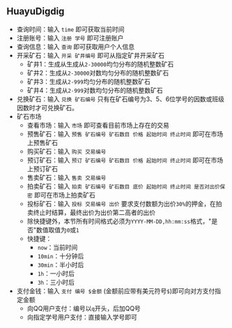 ## HuayuDigdig

- 查询时间：输入 `time` 即可获取当前时间
- 注册账号：输入 `注册 学号` 即可注册账户
- 查询信息：输入 `查询` 即可获取用户个人信息
- 开采矿石：输入 `开采 矿井编号` 即可从指定矿井开采矿石
    - 矿井1：生成从生成从`2-30000`均匀分布的随机整数矿石
    - 矿井2：生成从`2-30000`对数均匀分布的随机整数矿石
    - 矿井3：生成从`2-999`均匀分布的随机整数矿石
    - 矿井4：生成从`2-999`对数均匀分布的随机整数矿石
- 兑换矿石：输入 `兑换 矿石编号` 只有在矿石编号为3、5、6位学号的因数或班级因数时才可兑换矿石。
- 矿石市场
    - 查看市场：输入 `市场` 即可查看目前市场上存在的交易 
    - 预售矿石：输入 `预售 矿石编号 矿石数目 价格 起始时间 终止时间` 即可在市场上预售矿石
    - 购买矿石：输入 `购买 交易编号`
    - 预订矿石：输入 `预订 矿石编号 矿石数目 价格 起始时间 终止时间` 即可在市场上预订矿石
    - 售卖矿石：输入 `售卖 交易编号`
    - 拍卖矿石：输入 `拍卖 矿石编号 矿石数目 底价 起始时间 终止时间 是否对出价保密` 即可在市场上拍卖矿石
    - 投标矿石：输入 `投标 交易编号 出价` 要求支付数额为出价`30%`的押金，在拍卖终止时结算，最终出价为出价第二高者的出价
    - 除快捷键外，本节所有时间格式必须为`YYYY-MM-DD,hh:mm:ss`格式，"是否"数值取值为`0`或`1`
    - 快捷键：
        - `now`：当前时间
        - `10min`：十分钟后 
        - `30min`：半小时后 
        - `1h`：一小时后 
        - `3h`：三小时后
- 支付金钱：输入 `支付 编号 $金额` (金额前应带有美元符号`$`)即可向对方支付指定金额
    - 向QQ用户支付：编号以`q`开头，后加QQ号
    - 向指定学号用户支付：直接输入学号即可